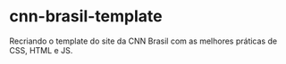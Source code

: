 # cnn-brasil-template
Recriando o template do site da CNN Brasil com as melhores práticas de CSS, HTML e JS.
